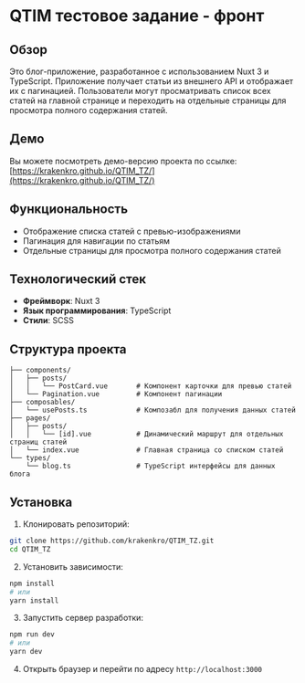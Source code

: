 # QTIM тестовое задание - фронт

## Обзор
Это блог-приложение, разработанное с использованием Nuxt 3 и TypeScript. Приложение получает статьи из внешнего API и отображает их с пагинацией. Пользователи могут просматривать список всех статей на главной странице и переходить на отдельные страницы для просмотра полного содержания статей.

## Демо
Вы можете посмотреть демо-версию проекта по ссылке: [https://krakenkro.github.io/QTIM_TZ/](https://krakenkro.github.io/QTIM_TZ/)

## Функциональность
- Отображение списка статей с превью-изображениями
- Пагинация для навигации по статьям
- Отдельные страницы для просмотра полного содержания статей

## Технологический стек
- **Фреймворк**: Nuxt 3
- **Язык программирования**: TypeScript
- **Стили**: SCSS

## Структура проекта
```
├── components/
│   ├── posts/
│   │   └── PostCard.vue       # Компонент карточки для превью статей
│   └── Pagination.vue         # Компонент пагинации
├── composables/
│   └── usePosts.ts            # Композабл для получения данных статей
├── pages/
│   ├── posts/
│   │   └── [id].vue           # Динамический маршрут для отдельных страниц статей
│   └── index.vue              # Главная страница со списком статей
└── types/
    └── blog.ts                # TypeScript интерфейсы для данных блога
```

## Установка

1. Клонировать репозиторий:
```bash
git clone https://github.com/krakenkro/QTIM_TZ.git
cd QTIM_TZ
```

2. Установить зависимости:
```bash
npm install
# или
yarn install
```

3. Запустить сервер разработки:
```bash
npm run dev
# или
yarn dev
```

4. Открыть браузер и перейти по адресу `http://localhost:3000`
